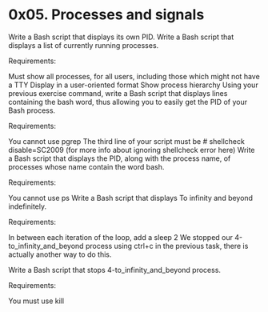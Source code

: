 # 0x05. Processes and signals
Write a Bash script that displays its own PID.
Write a Bash script that displays a list of currently running processes.

Requirements:

Must show all processes, for all users, including those which might not have a TTY
Display in a user-oriented format
Show process hierarchy
Using your previous exercise command, write a Bash script that displays lines containing the bash word, thus allowing you to easily get the PID of your Bash process.

Requirements:

You cannot use pgrep
The third line of your script must be # shellcheck disable=SC2009 (for more info about ignoring shellcheck error here)
Write a Bash script that displays the PID, along with the process name, of processes whose name contain the word bash.

Requirements:

You cannot use ps
Write a Bash script that displays To infinity and beyond indefinitely.

Requirements:

In between each iteration of the loop, add a sleep 2
We stopped our 4-to_infinity_and_beyond process using ctrl+c in the previous task, there is actually another way to do this.

Write a Bash script that stops 4-to_infinity_and_beyond process.

Requirements:

You must use kill
